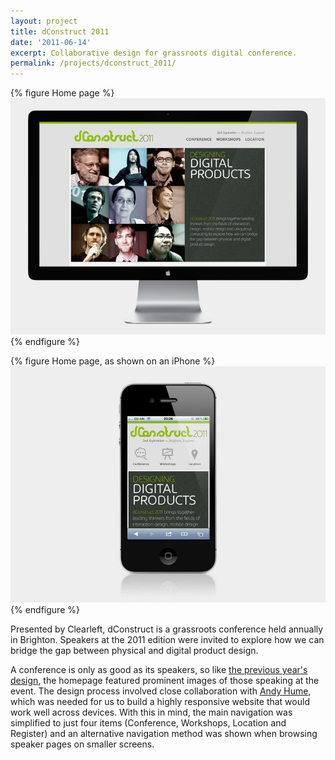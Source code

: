```yaml
---
layout: project
title: dConstruct 2011
date: '2011-06-14'
excerpt: Collaborative design for grassroots digital conference.
permalink: /projects/dconstruct_2011/
---
```

{% figure Home page %}
![](/assets/images/projects/dconstruct_2011/0.jpg)
{% endfigure %}

{% figure Home page, as shown on an iPhone %}
![](/assets/images/projects/dconstruct_2011/1.jpg)
{% endfigure %}

Presented by Clearleft, dConstruct is a grassroots conference held annually in Brighton. Speakers at the 2011 edition were invited to explore how we can bridge the gap between physical and digital product design.

A conference is only as good as its speakers, so like [the previous year's design][1], the homepage featured prominent images of those speaking at the event. The design process involved close collaboration with [Andy Hume][2], which was needed for us to build a highly responsive website that would work well across devices. With this in mind, the main navigation was simplified to just four items (Conference, Workshops, Location and Register) and an alternative navigation method was shown when browsing speaker pages on smaller screens.

[1]: /2010/09/dconstruct_2010/
[2]: http://clearleft.com/is/andy-hume/